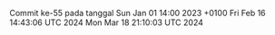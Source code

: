 Commit ke-55 pada tanggal Sun Jan 01 14:00 2023 +0100
Fri Feb 16 14:43:06 UTC 2024
Mon Mar 18 21:10:03 UTC 2024

